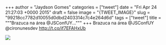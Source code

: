
+++
author = "Jaydson Gomes"
categories = ["tweet"]
date = "Fri Apr 24 21:27:03 +0000 2015"
draft = false
image = "{TWEET_IMAGE}"
slug = "99218cc7782d10055d0dbd2403314c7c4e264d6d"
tags = ["tweet"]
title = """Brazuca na área @JSConfUY..."""
+++
Brazuca na área @JSConfUY @cironunesdev http://t.co/if7EFAHxUb

![](/images/tweet-media/591714997161562112-CDYxpTXWAAAqnJg.jpg)